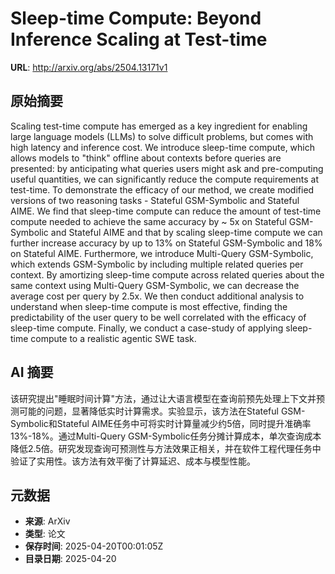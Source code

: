 # Sleep-time Compute: Beyond Inference Scaling at Test-time

**URL**: http://arxiv.org/abs/2504.13171v1

## 原始摘要

Scaling test-time compute has emerged as a key ingredient for enabling large
language models (LLMs) to solve difficult problems, but comes with high latency
and inference cost. We introduce sleep-time compute, which allows models to
"think" offline about contexts before queries are presented: by anticipating
what queries users might ask and pre-computing useful quantities, we can
significantly reduce the compute requirements at test-time. To demonstrate the
efficacy of our method, we create modified versions of two reasoning tasks -
Stateful GSM-Symbolic and Stateful AIME. We find that sleep-time compute can
reduce the amount of test-time compute needed to achieve the same accuracy by ~
5x on Stateful GSM-Symbolic and Stateful AIME and that by scaling sleep-time
compute we can further increase accuracy by up to 13% on Stateful GSM-Symbolic
and 18% on Stateful AIME. Furthermore, we introduce Multi-Query GSM-Symbolic,
which extends GSM-Symbolic by including multiple related queries per context.
By amortizing sleep-time compute across related queries about the same context
using Multi-Query GSM-Symbolic, we can decrease the average cost per query by
2.5x. We then conduct additional analysis to understand when sleep-time compute
is most effective, finding the predictability of the user query to be well
correlated with the efficacy of sleep-time compute. Finally, we conduct a
case-study of applying sleep-time compute to a realistic agentic SWE task.


## AI 摘要

该研究提出"睡眠时间计算"方法，通过让大语言模型在查询前预先处理上下文并预测可能的问题，显著降低实时计算需求。实验显示，该方法在Stateful GSM-Symbolic和Stateful AIME任务中可将实时计算量减少约5倍，同时提升准确率13%-18%。通过Multi-Query GSM-Symbolic任务分摊计算成本，单次查询成本降低2.5倍。研究发现查询可预测性与方法效果正相关，并在软件工程代理任务中验证了实用性。该方法有效平衡了计算延迟、成本与模型性能。

## 元数据

- **来源**: ArXiv
- **类型**: 论文
- **保存时间**: 2025-04-20T00:01:05Z
- **目录日期**: 2025-04-20
